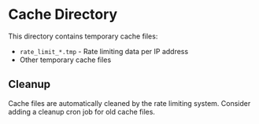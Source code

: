 # Cache Directory

This directory contains temporary cache files:

- `rate_limit_*.tmp` - Rate limiting data per IP address
- Other temporary cache files

## Cleanup
Cache files are automatically cleaned by the rate limiting system.
Consider adding a cleanup cron job for old cache files.
